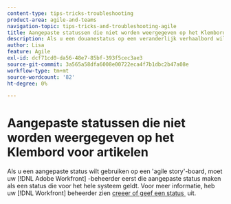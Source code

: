 ```yaml
---
content-type: tips-tricks-troubleshooting
product-area: agile-and-teams
navigation-topic: tips-tricks-and-troubleshooting-agile
title: Aangepaste statussen die niet worden weergegeven op het Klembord voor artikelen
description: Als u een douanestatus op een veranderlijk verhaalbord wilt gebruiken, moet uw  [!DNL Adobe Workfront]  beheerder eerst die douanestatus als status voor het hele systeem tot stand brengen.
author: Lisa
feature: Agile
exl-id: dcf71cd0-da56-48e7-85bf-393f5cec3ae3
source-git-commit: 3a565a58dfa6008e00722eca4f7b1dbc2b47a08e
workflow-type: tm+mt
source-wordcount: '82'
ht-degree: 0%

---
```


# Aangepaste statussen die niet worden weergegeven op het Klembord voor artikelen

Als u een aangepaste status wilt gebruiken op een &#39;agile story&#39;-board, moet uw [!DNL Adobe Workfront] -beheerder eerst die aangepaste status maken als een status die voor het hele systeem geldt. Voor meer informatie, heb uw [!DNL Workfront] beheerder zien [&#x200B; creeer of geef een status &#x200B;](../../administration-and-setup/customize-workfront/creating-custom-status-and-priority-labels/create-or-edit-a-status.md) uit.
